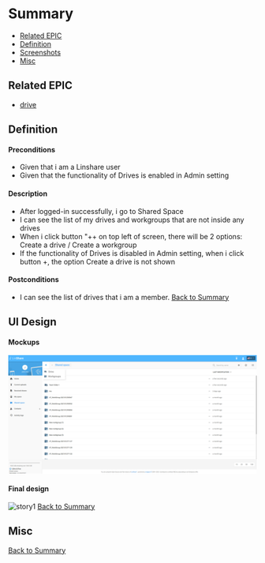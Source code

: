 # Summary

* [Related EPIC](#related-epic)
* [Definition](#definition)
* [Screenshots](#screenshots)
* [Misc](#misc)

## Related EPIC


* [drive](./README.md)

## Definition

#### Preconditions
*  Given that i am a Linshare user 
*  Given that the functionality of Drives is enabled in Admin setting
#### Description

*  After logged-in successfully, i go to Shared Space 
*  I can see the list of my drives and workgroups that are not inside any drives 
*  When i  click button "++ on top left of screen, there will be 2 options: Create a drive / Create a workgroup
*  If the functionality of Drives is disabled in Admin setting, when i click button +, the option Create a drive is not shown

#### Postconditions
*  I can see the list of drives that i am a member. 
[Back to Summary](#summary)

## UI Design

#### Mockups

![view list of drives workgroups](./mockups/viewlistofdrive.png)

#### Final design
![story1](./resourdesign/story1.png)
[Back to Summary](#summary)
## Misc

[Back to Summary](#summary)
